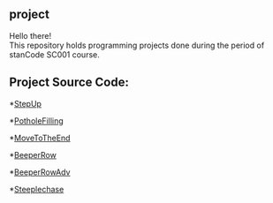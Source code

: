 ## project
Hello there!\
This repository holds programming projects done during the period of stanCode SC001 course. 

## Project Source Code:
*[StepUp](https://github.com/hahasilly/project/blob/main/StepUp.py)

*[PotholeFilling](https://github.com/hahasilly/project/blob/main/PotholeFilling.py)

*[MoveToTheEnd](https://github.com/hahasilly/project/blob/main/MoveToTheEnd.py)

*[BeeperRow](https://github.com/hahasilly/project/blob/main/BeeperRow.py)

*[BeeperRowAdv](https://github.com/hahasilly/project/blob/main/BeeperRowAdv.py)

*[Steeplechase](https://github.com/hahasilly/project/blob/main/Steeplechase.py)
